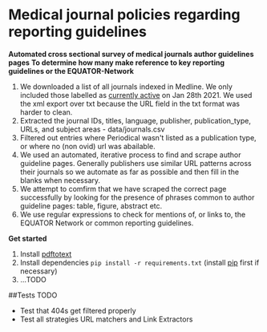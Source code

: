 # Medical journal policies regarding reporting guidelines

**Automated cross sectional survey of medical journals author guidelines pages**
**To determine how many make reference to key reporting guidelines or the EQUATOR-Network**

1. We downloaded a list of all journals indexed in Medline. We only included those labelled as [currently active](https://www.ncbi.nlm.nih.gov/nlmcatalog?term=currentlyindexed%5BAll%20Fields%5D%20AND%20currentlyindexedelectronic%5BAll%20Fields%5D&cmd=DetailsSearch) on Jan 28th 2021. We used the xml export over txt because the URL field in the txt format was harder to clean.
2. Extracted the journal IDs, titles, language, publisher, publication_type, URLs, and subject areas - data/journals.csv
3. Filtered out entries where Periodical wasn't listed as a publication type, or where no (non ovid) url was abailable.
4. We used an automated, iterative process to find and scrape author guideline pages. Generally publishers use similar URL patterns across their journals so we automate as far as possible and then fill in the blanks when necessary.
5. We attempt to comfirm that we have scraped the correct page successfully by looking for the presence of phrases common to author guideline pages: table, figure, abstract etc.
6. We use regular expressions to check for mentions of, or links to, the EQUATOR Network or common reporting guidelines.

**Get started**
1. Install [pdftotext](https://github.com/jalan/pdftotext)
2. Install dependencies `pip install -r requirements.txt` (install [pip](https://pip.pypa.io/en/stable/installing/) first if necessary)
3. ...TODO


##Tests TODO

- Test that 404s get filtered properly
- Test all strategies URL matchers and Link Extractors
